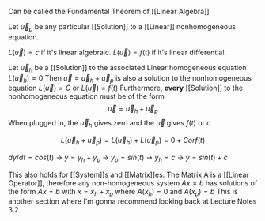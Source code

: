 
Can be called the Fundamental Theorem of [[Linear Algebra]]

Let $\vec{u}_p$ be any particular [[Solution]] to a [[Linear]] nonhomogeneous equation.

$L(\vec{u})=c$ if it's linear algebraic.
$L(\vec{u}) = f(t)$ if it's linear differential.

Let $\vec{u}_h$ be a [[Solution]] to the associated Linear homogeneous equation $L(\vec{u}_h)=0$
Then $\vec{u} = \vec{u}_h+\vec{u}_p$ is also a solution to the nonhomogeneous equation $L(\vec{u})=C$ or $L(\vec{u}) = f(t)$
Furthermore, **every** [[Solution]] to the nonhomogeneous equation must be of the form $$\vec{u}=\vec{u}_h+\vec{u}_p$$
When plugged in, the $\vec{u}_h$ gives zero and the $\vec{u}$ gives $f(t)$ or $c$

$$L(\vec{u}_h+\vec{u}_p) = L(\vec{u}_h)+L(\vec{u}_p) = 0 + {C or f(t)}$$

$dy/dt = cos(t)$ -> $y=y_h+y_p$ -> $y_p = sin(t)$ -> $y_h=c$ -> $y=sin(t) + c$

This also holds for [[System]]s and [[Matrix]]es: The Matrix A is a [[Linear Operator]], therefore any non-homogeneous system $Ax=b$ has solutions of the form $Ax=b$ with $x=x_h+x_p$ where $A(x_h)=0$ and $A(x_p) = b$
This is another section where I'm gonna recommend looking back at Lecture Notes 3.2